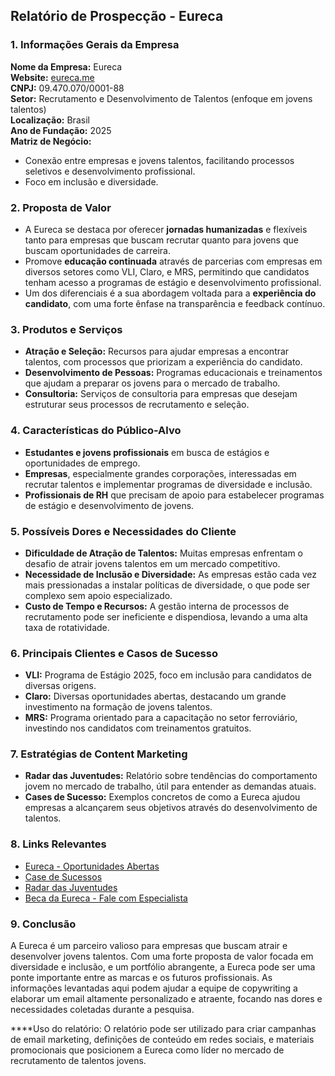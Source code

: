 ## Relatório de Prospecção - Eureca

### 1. Informações Gerais da Empresa
**Nome da Empresa:** Eureca  
**Website:** [eureca.me](https://eureca.me)  
**CNPJ:** 09.470.070/0001-88  
**Setor:** Recrutamento e Desenvolvimento de Talentos (enfoque em jovens talentos)  
**Localização:** Brasil  
**Ano de Fundação:** 2025  
**Matriz de Negócio:**
- Conexão entre empresas e jovens talentos, facilitando processos seletivos e desenvolvimento profissional.
- Foco em inclusão e diversidade.

### 2. Proposta de Valor
- A Eureca se destaca por oferecer **jornadas humanizadas** e flexíveis tanto para empresas que buscam recrutar quanto para jovens que buscam oportunidades de carreira.
- Promove **educação continuada** através de parcerias com empresas em diversos setores como VLI, Claro, e MRS, permitindo que candidatos tenham acesso a programas de estágio e desenvolvimento profissional.
- Um dos diferenciais é a sua abordagem voltada para a **experiência do candidato**, com uma forte ênfase na transparência e feedback contínuo.

### 3. Produtos e Serviços
- **Atração e Seleção:** Recursos para ajudar empresas a encontrar talentos, com processos que priorizam a experiência do candidato.
- **Desenvolvimento de Pessoas:** Programas educacionais e treinamentos que ajudam a preparar os jovens para o mercado de trabalho.
- **Consultoria:** Serviços de consultoria para empresas que desejam estruturar seus processos de recrutamento e seleção.

### 4. Características do Público-Alvo
- **Estudantes e jovens profissionais** em busca de estágios e oportunidades de emprego.
- **Empresas**, especialmente grandes corporações, interessadas em recrutar talentos e implementar programas de diversidade e inclusão.
- **Profissionais de RH** que precisam de apoio para estabelecer programas de estágio e desenvolvimento de jovens.

### 5. Possíveis Dores e Necessidades do Cliente
- **Dificuldade de Atração de Talentos:** Muitas empresas enfrentam o desafio de atrair jovens talentos em um mercado competitivo.
- **Necessidade de Inclusão e Diversidade:** As empresas estão cada vez mais pressionadas a instalar políticas de diversidade, o que pode ser complexo sem apoio especializado.
- **Custo de Tempo e Recursos:** A gestão interna de processos de recrutamento pode ser ineficiente e dispendiosa, levando a uma alta taxa de rotatividade.

### 6. Principais Clientes e Casos de Sucesso
- **VLI:** Programa de Estágio 2025, foco em inclusão para candidatos de diversas origens.
- **Claro:** Diversas oportunidades abertas, destacando um grande investimento na formação de jovens talentos.
- **MRS:** Programa orientado para a capacitação no setor ferroviário, investindo nos candidatos com treinamentos gratuitos.

### 7. Estratégias de Content Marketing
- **Radar das Juventudes:** Relatório sobre tendências do comportamento jovem no mercado de trabalho, útil para entender as demandas atuais.
- **Cases de Sucesso:** Exemplos concretos de como a Eureca ajudou empresas a alcançarem seus objetivos através do desenvolvimento de talentos.

### 8. Links Relevantes
- [Eureca - Oportunidades Abertas](https://app.eureca.me/)
- [Case de Sucessos](https://eureca.me/cases-de-sucesso/)
- [Radar das Juventudes](https://info.eureca.me/radardasjuventudes)
- [Beca da Eureca - Fale com Especialista](https://eureca.me/beca-da-eureca)

### 9. Conclusão
A Eureca é um parceiro valioso para empresas que buscam atrair e desenvolver jovens talentos. Com uma forte proposta de valor focada em diversidade e inclusão, e um portfólio abrangente, a Eureca pode ser uma ponte importante entre as marcas e os futuros profissionais. As informações levantadas aqui podem ajudar a equipe de copywriting a elaborar um email altamente personalizado e atraente, focando nas dores e necessidades coletadas durante a pesquisa. 

****Uso do relatório: O relatório pode ser utilizado para criar campanhas de email marketing, definições de conteúdo em redes sociais, e materiais promocionais que posicionem a Eureca como líder no mercado de recrutamento de talentos jovens.